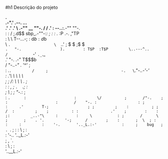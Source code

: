 #h1 Descrição do projeto


__.                                              
        .-".'                      .--.            _..._    
      .' .'                     .'    \       .-""  __ ""-. 
     /  /                     .'       : --..:__.-""  ""-. \
    :  :                     /         ;.d$$    sbp_.-""-:_:
    ;  :                    : ._       :P .-.   ,"TP        
    :   \                    \  T--...-; : d$b  :d$b        
     \   `.                   \  `..'    ; $ $  ;$ $        
      `.   "-.                 ).        : T$P  :T$P        
        \..---^..             /           `-'    `._`._     
       .'        "-.       .-"                     T$$$b    
      /             "-._.-"               ._        '^' ;   
     :                                    \.`.         /    
     ;                                -.   \`."-._.-'-'     
    :                                 .'\   \ \ \ \         
    ;  ;                             /:  \   \ \ . ;        
   :   :                            ,  ;  `.  `.;  :        
   ;    \        ;                     ;    "-._:  ;        
  :      `.      :                     :         \/         
  ;       /"-.    ;                    :                    
 :       /    "-. :                  : ;                    
 :     .'        T-;                 ; ;        
 ;    :          ; ;                /  :        
 ;    ;          : :              .'    ;       
:    :            ;:         _..-"\     :       
:     \           : ;       /      \     ;      
;    . '.         '-;      /        ;    :      
;  \  ; :           :     :         :    '-.      
'.._L.:-'           :     ;    bug   ;    . `. 
                     ;    :          :  \  ; :  
                     :    '-..       '.._L.:-'  
                      ;     , `.                
                      :   \  ; :                
                      '..__L.:-'



